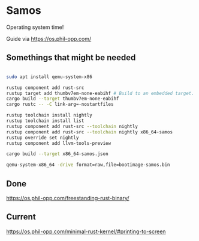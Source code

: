 # Samos

Operating system time!

Guide via <https://os.phil-opp.com/>

## Somethings that might be needed

```sh

sudo apt install qemu-system-x86

rustup component add rust-src
rustup target add thumbv7em-none-eabihf # Build to an embedded target.
cargo build --target thumbv7em-none-eabihf
cargo rustc -- -C link-arg=-nostartfiles

rustup toolchain install nightly
rustup toolchain install list
rustup component add rust-src --toolchain nightly
rustup component add rust-src --toolchain nightly x86_64-samos
rustup override set nightly
rustup component add llvm-tools-preview

cargo build --target x86_64-samos.json

qemu-system-x86_64 -drive format=raw,file=bootimage-samos.bin

```

## Done

<https://os.phil-opp.com/freestanding-rust-binary/>

## Current

<https://os.phil-opp.com/minimal-rust-kernel/#printing-to-screen>
